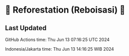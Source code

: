
# 🌳 Reforestation (Reboisasi) 🌲

## Last Updated

GitHub Actions time: Thu Jun 13 07:16:25 UTC 2024

Indonesia/Jakarta time: Thu Jun 13 14:16:25 WIB 2024

